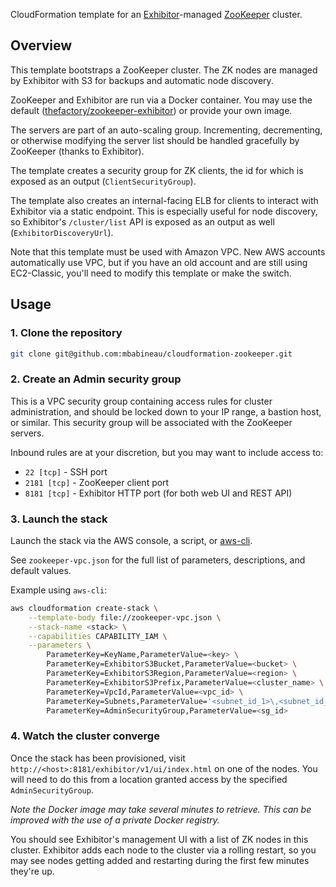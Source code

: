 CloudFormation template for an [Exhibitor](https://github.com/Netflix/exhibitor)-managed [ZooKeeper](http://zookeeper.apache.org/) cluster.

## Overview

This template bootstraps a ZooKeeper cluster. The ZK nodes are managed by Exhibitor with S3 for backups and automatic node discovery.

ZooKeeper and Exhibitor are run via a Docker container. You may use the default ([thefactory/zookeeper-exhibitor](https://github.com/thefactory/docker-zk-exhibitor)) or provide your own image.

The servers are part of an auto-scaling group. Incrementing, decrementing, or otherwise modifying the server list should be handled gracefully by ZooKeeper (thanks to Exhibitor).

The template creates a security group for ZK clients, the id for which is exposed as an output (`ClientSecurityGroup`).

The template also creates an internal-facing ELB for clients to interact with Exhibitor via a static endpoint. This is especially useful for node discovery, so Exhibitor's `/cluster/list` API is exposed as an output as well (`ExhibitorDiscoveryUrl`).

Note that this template must be used with Amazon VPC. New AWS accounts automatically use VPC, but if you have an old account and are still using EC2-Classic, you'll need to modify this template or make the switch.

## Usage

### 1. Clone the repository
```bash
git clone git@github.com:mbabineau/cloudformation-zookeeper.git
```

### 2. Create an Admin security group
This is a VPC security group containing access rules for cluster administration, and should be locked down to your IP range, a bastion host, or similar. This security group will be associated with the ZooKeeper servers.

Inbound rules are at your discretion, but you may want to include access to:
* `22 [tcp]` - SSH port
* `2181 [tcp]` - ZooKeeper client port
* `8181 [tcp]` - Exhibitor HTTP port (for both web UI and REST API)

### 3. Launch the stack
Launch the stack via the AWS console, a script, or [aws-cli](https://github.com/aws/aws-cli).

See `zookeeper-vpc.json` for the full list of parameters, descriptions, and default values.

Example using `aws-cli`:
```bash
aws cloudformation create-stack \
    --template-body file://zookeeper-vpc.json \
    --stack-name <stack> \
    --capabilities CAPABILITY_IAM \
    --parameters \
        ParameterKey=KeyName,ParameterValue=<key> \
        ParameterKey=ExhibitorS3Bucket,ParameterValue=<bucket> \
        ParameterKey=ExhibitorS3Region,ParameterValue=<region> \
        ParameterKey=ExhibitorS3Prefix,ParameterValue=<cluster_name> \
        ParameterKey=VpcId,ParameterValue=<vpc_id> \
        ParameterKey=Subnets,ParameterValue='<subnet_id_1>\,<subnet_id_2>' \
        ParameterKey=AdminSecurityGroup,ParameterValue=<sg_id>
```

### 4. Watch the cluster converge
Once the stack has been provisioned, visit `http://<host>:8181/exhibitor/v1/ui/index.html` on one of the nodes. You will need to do this from a location granted access by the specified `AdminSecurityGroup`.

_Note the Docker image may take several minutes to retrieve. This can be improved with the use of a private Docker registry._

You should see Exhibitor's management UI with a list of ZK nodes in this cluster. Exhibitor adds each node to the cluster via a rolling restart, so you may see nodes getting added and restarting during the first few minutes they're up.
